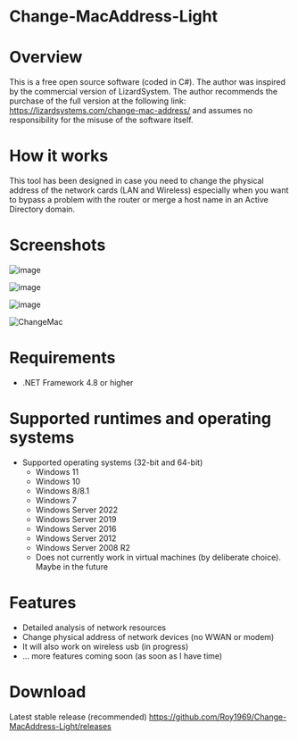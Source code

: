 # Change-MacAddress-Light

# Overview

This is a free open source software (coded in C#). The author was inspired by the commercial version of LizardSystem. 
The author recommends the purchase of the full version at the following link: https://lizardsystems.com/change-mac-address/ and assumes no responsibility for the misuse of the software itself.
# How it works
This tool has been designed in case you need to change the physical address of the network cards 
(LAN and Wireless) especially when you want to bypass a problem with the router or merge a host name in an Active Directory domain.
# Screenshots
![image](https://github.com/Roy1969/Change-MacAddress-Light/assets/130230483/9dc9b9c9-8ae4-46bc-902b-d66dbd6cb68c)

![image](https://github.com/Roy1969/Change-MacAddress-Light/assets/130230483/b2cc3047-2b71-4de3-af87-a98540ea481f)

![image](https://github.com/Roy1969/Change-MacAddress-Light/assets/130230483/0ebc5a66-bcd1-4b0b-ad81-fe0fe2a0327e)

![ChangeMac](https://github.com/Roy1969/Change-MacAddress-Light/assets/130230483/50708cab-6d45-49b1-85b4-670a76752e1b)

# Requirements
 - .NET Framework 4.8 or higher
 
# Supported runtimes and operating systems
 - Supported operating systems (32-bit and 64-bit)
   - Windows 11
   - Windows 10
   - Windows 8/8.1
   - Windows 7
   - Windows Server 2022
   - Windows Server 2019
   - Windows Server 2016
   - Windows Server 2012
   - Windows Server 2008 R2
   - Does not currently work in virtual machines (by deliberate choice). Maybe in the future
# Features

 - Detailed analysis of network resources
 - Change physical address of network devices (no WWAN or modem)
 - It will also work on wireless usb (in progress)
 - ... more features coming soon (as soon as I have time)

# Download
Latest stable release (recommended) https://github.com/Roy1969/Change-MacAddress-Light/releases
